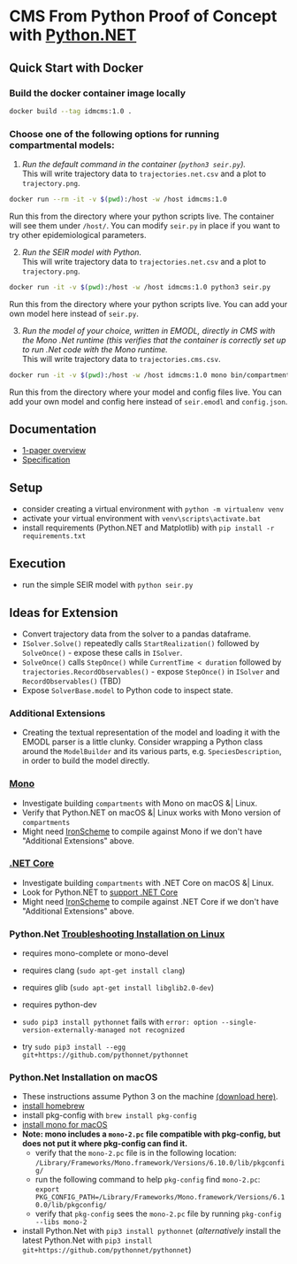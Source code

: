 # CMS From Python Proof of Concept with [Python.NET](https://pythonnet.github.io/)

## Quick Start with Docker

### Build the docker container image locally

```bash
docker build --tag idmcms:1.0 .
```

### Choose one of the following options for running compartmental models:

1. _Run the default command in the container (`python3 seir.py`)._<br>This will write trajectory data to `trajectories.net.csv` and a plot to `trajectory.png`.
```bash
docker run --rm -it -v $(pwd):/host -w /host idmcms:1.0 
```
Run this from the directory where your python scripts live. The container will see them under `/host/`. You can modify `seir.py` in place if you want to try other epidemiological parameters.

2. _Run the SEIR model with Python._<br>This will write trajectory data to `trajectories.net.csv` and a plot to `trajectory.png`.
```bash
docker run -it -v $(pwd):/host -w /host idmcms:1.0 python3 seir.py
```
Run this from the directory where your python scripts live. You can add your own model here instead of `seir.py`.

3. _Run the model of your choice, written in EMODL, directly in CMS with the Mono .Net runtime (this verifies that the container is correctly set up to run .Net code with the Mono runtime._<br>This will write trajectory data to `trajectories.cms.csv`.
```bash
docker run -it -v $(pwd):/host -w /host idmcms:1.0 mono bin/compartments.exe --model seir.emodl --config config.json
```
Run this from the directory where your model and config files live. You can add your own model and config here instead of `seir.emodl` and `config.json`.

## Documentation

* [1-pager overview](https://github.com/InstituteforDiseaseModeling/pycms/blob/master/specs/one-pager.md)
* [Specification](https://github.com/InstituteforDiseaseModeling/pycms/blob/master/specs/specification.md)

## Setup

- consider creating a virtual environment with `python -m virtualenv venv`
- activate your virtual environment with `venv\scripts\activate.bat`
- install requirements (Python.NET and Matplotlib) with `pip install -r requirements.txt`

## Execution

- run the simple SEIR model with `python seir.py`

## Ideas for Extension

- Convert trajectory data from the solver to a pandas dataframe.
- `ISolver.Solve()` repeatedly calls `StartRealization()` followed by `SolveOnce()` - expose these calls in `ISolver`.
- `SolveOnce()` calls `StepOnce()` while `CurrentTime < duration` followed by `trajectories.RecordObservables()` - expose `StepOnce()` in `ISolver` and `RecordObservables()` (TBD)
- Expose `SolverBase.model` to Python code to inspect state.

### Additional Extensions

- Creating the textual representation of the model and loading it with the EMODL parser is a little clunky. Consider wrapping a Python class around the `ModelBuilder` and its various parts, e.g. `SpeciesDescription`, in order to build the model directly.

### [Mono](https://www.mono-project.com/)

- Investigate building `compartments` with Mono on macOS &| Linux.
- Verify that Python.NET on macOS &| Linux works with Mono version of `compartments`
- Might need [IronScheme](https://github.com/IronScheme/IronScheme) to compile against Mono if we don't have "Additional Extensions" above.

### [.NET Core](https://docs.microsoft.com/en-us/dotnet/core/)

- Investigate building `compartments` with .NET Core on macOS &| Linux.
- Look for Python.NET to [support .NET Core](https://github.com/pythonnet/pythonnet/issues/984)
- Might need [IronScheme](https://github.com/IronScheme/IronScheme) to compile against .NET Core if we don't have "Additional Extensions" above.

### Python.Net [Troubleshooting Installation on Linux](https://github.com/pythonnet/pythonnet/wiki/Troubleshooting-on-Windows,-Linux,-and-OSX#2-build-and-install-from-command-line)

- requires mono-complete or mono-devel
- requires clang (`sudo apt-get install clang`)
- requires glib (`sudo apt-get install libglib2.0-dev`)
- requires python-dev

- `sudo pip3 install pythonnet` fails with `error: option --single-version-externally-managed not recognized`
- try `sudo pip3 install --egg git+https://github.com/pythonnet/pythonnet`

### Python.Net Installation on macOS

- These instructions assume Python 3 on the machine [(download here)](https://www.python.org/downloads/).
- [install homebrew](https://brew.sh/)
- install pkg-config with `brew install pkg-config`
- [install mono for macOS](https://www.mono-project.com/download/stable/)
- **Note: mono includes a `mono-2.pc` file compatible with pkg-config, but does not put it where pkg-config can find it.**
  - verify that the `mono-2.pc` file is in the following location: `/Library/Frameworks/Mono.framework/Versions/6.10.0/lib/pkgconfig/`
  - run the following command to help `pkg-config` find `mono-2.pc`:  
    `export PKG_CONFIG_PATH=/Library/Frameworks/Mono.framework/Versions/6.10.0/lib/pkgconfig/`
  - verify that `pkg-config` sees the `mono-2.pc` file by running `pkg-config --libs mono-2`
- install Python.Net with `pip3 install pythonnet` (_alternatively_ install the latest Python.Net with `pip3 install git+https://github.com/pythonnet/pythonnet`)
